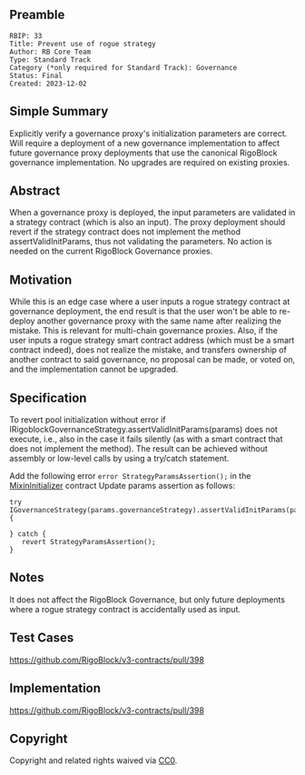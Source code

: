 ## Preamble

    RBIP: 33
    Title: Prevent use of rogue strategy
    Author: RB Core Team
    Type: Standard Track
    Category (*only required for Standard Track): Governance
    Status: Final
    Created: 2023-12-02

## Simple Summary

Explicitly verify a governance proxy's initialization parameters are correct. Will require a deployment of a new governance implementation to affect future governance proxy
deployments that use the canonical RigoBlock governance implementation. No upgrades are required on existing proxies.


## Abstract

When a governance proxy is deployed, the input parameters are validated in a strategy contract (which is also an input). The proxy deployment should revert if the strategy contract
does not implement the method assertValidInitParams, thus not validating the parameters. No action is needed on the current RigoBlock Governance proxies.

## Motivation

While this is an edge case where a user inputs a rogue strategy contract at governance deployment, the end result is that the user won't be able to re-deploy another governance proxy
with the same name after realizing the mistake. This is relevant for multi-chain governance proxies. Also, if the user inputs a rogue strategy smart contract address (which must be a
smart contract indeed), does not realize the mistake, and transfers ownership of another contract to said governance, no proposal can be made, or voted on, and the implementation cannot
be upgraded.

## Specification

To revert pool initialization without error if IRigoblockGovernanceStrategy.assertValidInitParams(params) does not execute, i.e., also in the case it fails silently (as with a smart
contract that does not implement the method). The result can be achieved without assembly or low-level calls by using a try/catch statement.

Add the following error `error StrategyParamsAssertion();` in the [MixinInitializer](https://github.com/RigoBlock/v3-contracts/blob/development/contracts/governance/mixins/MixinInitializer.sol) contract
Update params assertion as follows:
```
try IGovernanceStrategy(params.governanceStrategy).assertValidInitParams(params) {

} catch {
   revert StrategyParamsAssertion();
}
```

## Notes
It does not affect the RigoBlock Governance, but only future deployments where a rogue strategy contract is accidentally used as input.

## Test Cases
https://github.com/RigoBlock/v3-contracts/pull/398

## Implementation
https://github.com/RigoBlock/v3-contracts/pull/398


## Copyright

Copyright and related rights waived via [CC0](https://creativecommons.org/publicdomain/zero/1.0/).
